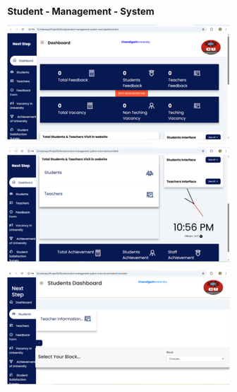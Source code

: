 ## Student - Management - System
![Screenshot 2024-10-02 123332](https://github.com/InderjitSingh377/Student_Management_System/blob/main/screenshot1.PNG)

![Screenshot 2024-10-02 123332](https://github.com/InderjitSingh377/Student_Management_System/blob/main/screenshot2.PNG)

![Screenshot 2024-10-02 123332](https://github.com/InderjitSingh377/Student_Management_System/blob/main/screenshot3png.PNG)
